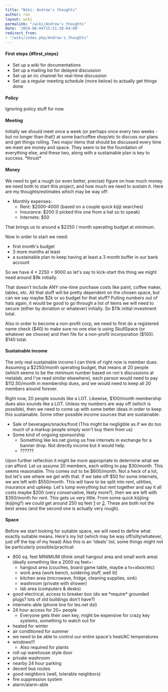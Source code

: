 ```yaml
---
title: "Wiki: Andrew's thoughts"
author: ron
layout: wiki
permalink: "/wiki/Andrew's_thoughts"
date: '2024-08-04T15:51:38-04:00'
redirect_from:
- "/wiki/index.php/Andrew's_thoughts"
---
```


#### First steps {#first_steps}

-   Set up a wiki for documentations
-   Set up a mailing list for delayed discussion
-   Set up an irc channel for real-time discussion
-   Set up a regular meeting schedule (more below) to actually get things done

#### Policy

Ignoring policy stuff for now.

#### Meeting

Initially we should meet once a week (or perhaps once every two weeks - but no longer than that!) at some bar/coffee shop/etc to discuss our plans and get things rolling. Two major items that should be discussed every time we meet are money and space. They seem to be the foundation of everything else, and these two, along with a sustainable plan is key to success. \*thrust\*

#### Money

We need to get a rough (or even better, precise) figure on how much money we need both to start this project, and how much we need to sustain it. Here are my thoughts/estimates which may be way off:

-   Monthly expenses:
    -   Rent: \$2000-4000 (based on a couple quick kijiji searches)
    -   Insurance: \$200 (I picked this one from a hat so to speak)
    -   Internets: \$50

That brings us to around a \$2250 / month operating budget at minimum.

Now in order to start we need:

-   first month\'s budget
-   3 more months at least
-   a sustainable plan to keep having at least a 3 month buffer in our bank account

So we have 4 \* 2250 = 9000 so let\'s say to kick-start this thing we might need around \$9k initially.

That doesn\'t include ANY one-time purchase costs like paint, coffee maker, tables, etc. All that stuff will be pretty dependent on the chosen space, but can we say maybe \$2k or so budget for that stuff? Pulling numbers out of hats again, it would be good to go through a list of items we will need to secure (either by donation or whatever) initially. So \$11k initial investment total.

Also in order to become a non-profit corp, we need to first do a registered name check (\$40) to make sure no one else is using SkullSpace (or whatever we choose) and then file for a non-profit incorporation (\$100). \$140 total.

#### Sustainable income

The only real sustainable income I can think of right now is member dues. Assuming a \$2250/month operating budget, that means at 20 people (which seems to be the minimum number based on ron\'s discussions at metalab, and I\'ve read similar elsewhere), each person would need to pay \$112.50/month in membership dues, and we would need to keep all 20 members around forever.

Right now, 20 people sounds like a LOT. Likewise, \$100/month membership dues also sounds like a LOT. Unless my numbers are way off (which is possible), then we need to come up with some better ideas in order to keep this sustainable. Some other possible income sources that are sustainable:

-   Sale of beverages/snacks/food (This might be negligible as if we do too much of a markup people simply won\'t buy them from us)
-   Some kind of ongoing sponsorship
    -   Something like les.net giving us free internets in exchange for a banner drop. Not directly income but it would help.
    -   ??????

Upon further reflection it might be more appropriate to determine what we can afford. Let us assume 20 members, each willing to pay \$30/month. This seems reasonable. This comes out to be \$600/month. Not a heck of a lot, but let\'s see where we get with that. If we take off \$50 for some internets, we are left with \$550/month. This will have to be split into rent, utilities, insurance and upkeep. Let\'s lump everything but rent together and say it all costs maybe \$200 (very conservative, likely more?), then we are left with \$350/month for rent. This gets us very little. From some quick kijijiing (kijijing?) we could get around 250 sq feet [1](http://winnipeg.kijiji.ca/c-housing-commercial-5-857-Sargent-W0QQAdIdZ244591278) or [2](http://winnipeg.kijiji.ca/c-housing-commercial-Small-Office-Showroom-Shop-for-Leasing-W0QQAdIdZ242507412). These are both not the best areas (and the second one is actually very rough).

#### Space

Before we start looking for suitable space, we will need to define what exactly suitable means. Here\'s my list (which may be way off/silly/whatever, just off the top of my head) Also this is an \'ideals\' list, some things might not be particularly possible/practical:

-   800 sq. feet MINIMUM (think small hangout area and small work area) ideally something like a 2000 sq feet+:
    -   hangout area (couches, board game table, maybe a tv+xbox/etc)
    -   work area (work bench, soldering stuff, well lit)
    -   kitchen area (microwave, fridge, cleaning supplies, sink)
    -   washroom (private with shower)
    -   lab area (computers & desks)
-   good electrical, access to breaker box (do we \*require\* grounded plugs? lots of old buildings don\'t have?)
-   internets-able (phone line for les.net dsl)
-   24 hour access for 20+ people
    -   Everyone gets their own key, might be expensive for crazy key systems, something to watch out for
-   heated for winter
-   air conditioned for summer
-   we need to be able to control our entire space\'s heat/AC temperatures
-   windows!!!
    -   Also required for plants
-   roll-up warehouse style door
-   private washroom
-   nearby 24 hour parking
-   decent bus routes
-   good neighbors (well, tolerable neighbors)
-   fire suppression system
-   alarm/alarm-able
